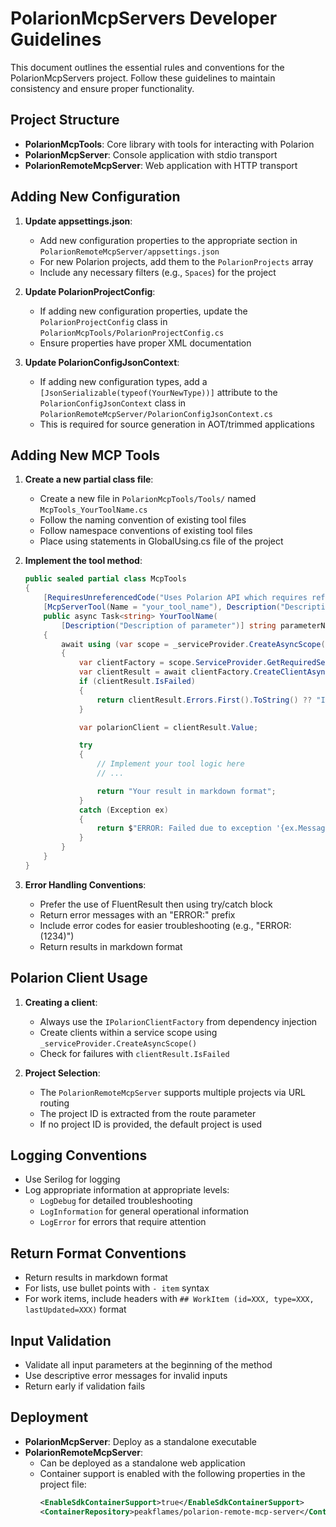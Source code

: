 # PolarionMcpServers Developer Guidelines

This document outlines the essential rules and conventions for the PolarionMcpServers project. Follow these guidelines to maintain consistency and ensure proper functionality.

## Project Structure

- **PolarionMcpTools**: Core library with tools for interacting with Polarion
- **PolarionMcpServer**: Console application with stdio transport
- **PolarionRemoteMcpServer**: Web application with HTTP transport

## Adding New Configuration

1. **Update appsettings.json**:
   - Add new configuration properties to the appropriate section in `PolarionRemoteMcpServer/appsettings.json`
   - For new Polarion projects, add them to the `PolarionProjects` array
   - Include any necessary filters (e.g., `Spaces`) for the project

2. **Update PolarionProjectConfig**:
   - If adding new configuration properties, update the `PolarionProjectConfig` class in `PolarionMcpTools/PolarionProjectConfig.cs`
   - Ensure properties have proper XML documentation

3. **Update PolarionConfigJsonContext**:
   - If adding new configuration types, add a `[JsonSerializable(typeof(YourNewType))]` attribute to the `PolarionConfigJsonContext` class in `PolarionRemoteMcpServer/PolarionConfigJsonContext.cs`
   - This is required for source generation in AOT/trimmed applications

## Adding New MCP Tools

1. **Create a new partial class file**:
   - Create a new file in `PolarionMcpTools/Tools/` named `McpTools_YourToolName.cs`
   - Follow the naming convention of existing tool files
   - Follow namespace conventions of existing tool files
   - Place using statements in GlobalUsing.cs file of the project

2. **Implement the tool method**:
   ```csharp
   public sealed partial class McpTools
   {
       [RequiresUnreferencedCode("Uses Polarion API which requires reflection")]
       [McpServerTool(Name = "your_tool_name"), Description("Description of your tool")]
       public async Task<string> YourToolName(
           [Description("Description of parameter")] string parameterName)
       {
           await using (var scope = _serviceProvider.CreateAsyncScope())
           {
               var clientFactory = scope.ServiceProvider.GetRequiredService<IPolarionClientFactory>();
               var clientResult = await clientFactory.CreateClientAsync();
               if (clientResult.IsFailed)
               {
                   return clientResult.Errors.First().ToString() ?? "Internal Error unknown error when creating Polarion client";
               }

               var polarionClient = clientResult.Value;

               try
               {
                   // Implement your tool logic here
                   // ...

                   return "Your result in markdown format";
               }
               catch (Exception ex)
               {
                   return $"ERROR: Failed due to exception '{ex.Message}'";
               }
           }
       }
   }
   ```

3. **Error Handling Conventions**:
   - Prefer the use of FluentResult then using try/catch block
   - Return error messages with an "ERROR:" prefix
   - Include error codes for easier troubleshooting (e.g., "ERROR: (1234)")
   - Return results in markdown format

## Polarion Client Usage

1. **Creating a client**:
   - Always use the `IPolarionClientFactory` from dependency injection
   - Create clients within a service scope using `_serviceProvider.CreateAsyncScope()`
   - Check for failures with `clientResult.IsFailed`

2. **Project Selection**:
   - The `PolarionRemoteMcpServer` supports multiple projects via URL routing
   - The project ID is extracted from the route parameter
   - If no project ID is provided, the default project is used

## Logging Conventions

- Use Serilog for logging
- Log appropriate information at appropriate levels:
  - `LogDebug` for detailed troubleshooting
  - `LogInformation` for general operational information
  - `LogError` for errors that require attention

## Return Format Conventions

- Return results in markdown format
- For lists, use bullet points with `- item` syntax
- For work items, include headers with `## WorkItem (id=XXX, type=XXX, lastUpdated=XXX)` format

## Input Validation

- Validate all input parameters at the beginning of the method
- Use descriptive error messages for invalid inputs
- Return early if validation fails

## Deployment

- **PolarionMcpServer**: Deploy as a standalone executable
- **PolarionRemoteMcpServer**: 
  - Can be deployed as a standalone web application
  - Container support is enabled with the following properties in the project file:
    ```xml
    <EnableSdkContainerSupport>true</EnableSdkContainerSupport>
    <ContainerRepository>peakflames/polarion-remote-mcp-server</ContainerRepository>
    ```

